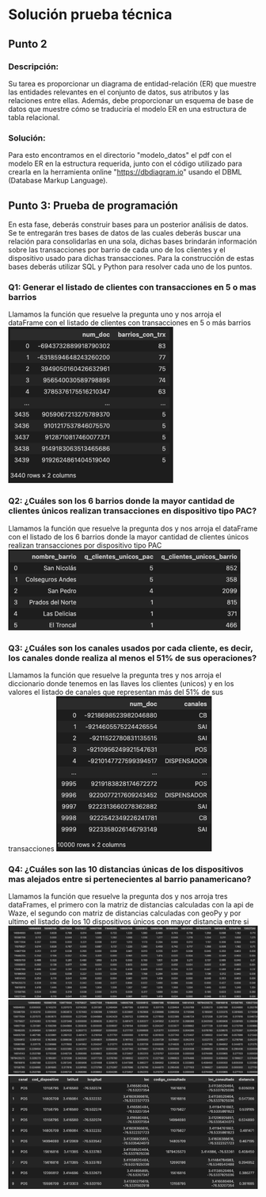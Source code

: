 # Solución prueba técnica

## Punto 2
### Descripción:
Su tarea es proporcionar un diagrama de entidad-relación (ER) que muestre las entidades
relevantes en el conjunto de datos, sus atributos y las relaciones entre ellas. Además, debe
proporcionar un esquema de base de datos que muestre cómo se traduciría el modelo ER en
una estructura de tabla relacional.

### Solución:
Para esto encontramos en el directorio "modelo_datos" el pdf con el modelo ER en la estructura requerida, junto con el código utilizado para crearla en la herramienta online "https://dbdiagram.io" usando el DBML (Database Markup Language).


## Punto 3: Prueba de programación
En esta fase, deberás construir bases para un posterior análisis de datos. Se te entregarán tres bases de datos de las cuales deberás buscar una relación para consolidarlas en una sola, dichas bases brindarán información sobre las transacciones por barrio de cada uno de los clientes y el dispositivo usado para dichas transacciones. Para la construcción de estas bases deberás utilizar SQL y Python para resolver cada uno de los puntos.

### Q1: Generar el listado de clientes con transacciones en 5 o mas barrios
Llamamos la función que resuelve la pregunta uno y nos arroja el dataFrame con el listado de clientes con transacciones en 5 o más barrios
![q1](anexos/evidencia_q1.png)

### Q2: ¿Cuáles son los 6 barrios donde la mayor cantidad de clientes únicos realizan transacciones en dispositivo tipo PAC?
Llamamos la función que resuelve la pregunta dos y nos arroja el dataFrame con el listado de los 6 barrios donde la mayor cantidad de clientes únicos realizan transacciones por dispositivo tipo PAC
![q2](anexos/evidencia_q2.png)

### Q3: ¿Cuáles son los canales usados por cada cliente, es decir, los canales donde realiza al menos el 51% de sus operaciones?
Llamamos la función que resuelve la pregunta tres y nos arroja el diccionario donde tenemos en las llaves los clientes (unicos) y en los valores el listado de canales que representan más del 51% de sus transacciones
![q3](anexos/evidencia_q3.png)

### Q4: ¿Cuáles son las 10 distancias únicas de los dispositivos mas alejados entre si pertenecientes al barrio panamericano?
Llamamos la función que resuelve la pregunta dos y nos arroja tres dataFrames, el primero con la matriz de distancias calculadas con la api de Waze, el segundo con matriz de distancias calculadas con geoPy y por ultimo el listado de los 10 dispositivos únicos con mayor distancia entre si
![Matriz Distancias Waze](anexos/evidencia_q4_1_waze.png)
![Matriz Distancias GeoPy](anexos/evidencia_q4_2_linear.png)
![q4](anexos/evidencia_q4.png)
